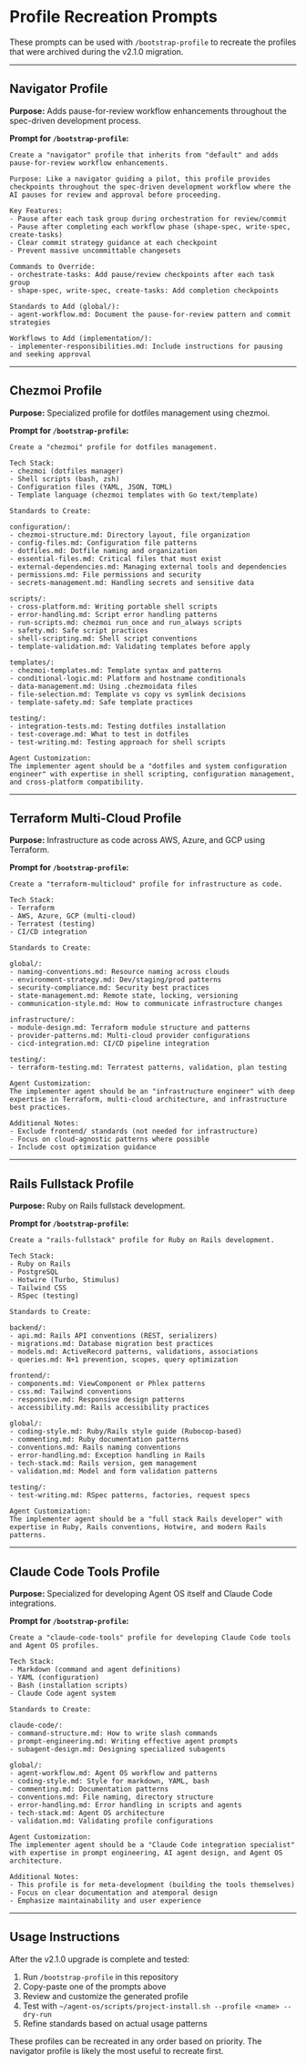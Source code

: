 # Profile Recreation Prompts

These prompts can be used with `/bootstrap-profile` to recreate the profiles that were archived during the v2.1.0 migration.

---

## Navigator Profile

**Purpose:** Adds pause-for-review workflow enhancements throughout the spec-driven development process.

**Prompt for `/bootstrap-profile`:**

```
Create a "navigator" profile that inherits from "default" and adds pause-for-review workflow enhancements.

Purpose: Like a navigator guiding a pilot, this profile provides checkpoints throughout the spec-driven development workflow where the AI pauses for review and approval before proceeding.

Key Features:
- Pause after each task group during orchestration for review/commit
- Pause after completing each workflow phase (shape-spec, write-spec, create-tasks)
- Clear commit strategy guidance at each checkpoint
- Prevent massive uncommittable changesets

Commands to Override:
- orchestrate-tasks: Add pause/review checkpoints after each task group
- shape-spec, write-spec, create-tasks: Add completion checkpoints

Standards to Add (global/):
- agent-workflow.md: Document the pause-for-review pattern and commit strategies

Workflows to Add (implementation/):
- implementer-responsibilities.md: Include instructions for pausing and seeking approval
```

---

## Chezmoi Profile

**Purpose:** Specialized profile for dotfiles management using chezmoi.

**Prompt for `/bootstrap-profile`:**

```
Create a "chezmoi" profile for dotfiles management.

Tech Stack:
- chezmoi (dotfiles manager)
- Shell scripts (bash, zsh)
- Configuration files (YAML, JSON, TOML)
- Template language (chezmoi templates with Go text/template)

Standards to Create:

configuration/:
- chezmoi-structure.md: Directory layout, file organization
- config-files.md: Configuration file patterns
- dotfiles.md: Dotfile naming and organization
- essential-files.md: Critical files that must exist
- external-dependencies.md: Managing external tools and dependencies
- permissions.md: File permissions and security
- secrets-management.md: Handling secrets and sensitive data

scripts/:
- cross-platform.md: Writing portable shell scripts
- error-handling.md: Script error handling patterns
- run-scripts.md: chezmoi run_once and run_always scripts
- safety.md: Safe script practices
- shell-scripting.md: Shell script conventions
- template-validation.md: Validating templates before apply

templates/:
- chezmoi-templates.md: Template syntax and patterns
- conditional-logic.md: Platform and hostname conditionals
- data-management.md: Using .chezmoidata files
- file-selection.md: Template vs copy vs symlink decisions
- template-safety.md: Safe template practices

testing/:
- integration-tests.md: Testing dotfiles installation
- test-coverage.md: What to test in dotfiles
- test-writing.md: Testing approach for shell scripts

Agent Customization:
The implementer agent should be a "dotfiles and system configuration engineer" with expertise in shell scripting, configuration management, and cross-platform compatibility.
```

---

## Terraform Multi-Cloud Profile

**Purpose:** Infrastructure as code across AWS, Azure, and GCP using Terraform.

**Prompt for `/bootstrap-profile`:**

```
Create a "terraform-multicloud" profile for infrastructure as code.

Tech Stack:
- Terraform
- AWS, Azure, GCP (multi-cloud)
- Terratest (testing)
- CI/CD integration

Standards to Create:

global/:
- naming-conventions.md: Resource naming across clouds
- environment-strategy.md: Dev/staging/prod patterns
- security-compliance.md: Security best practices
- state-management.md: Remote state, locking, versioning
- communication-style.md: How to communicate infrastructure changes

infrastructure/:
- module-design.md: Terraform module structure and patterns
- provider-patterns.md: Multi-cloud provider configurations
- cicd-integration.md: CI/CD pipeline integration

testing/:
- terraform-testing.md: Terratest patterns, validation, plan testing

Agent Customization:
The implementer agent should be an "infrastructure engineer" with deep expertise in Terraform, multi-cloud architecture, and infrastructure best practices.

Additional Notes:
- Exclude frontend/ standards (not needed for infrastructure)
- Focus on cloud-agnostic patterns where possible
- Include cost optimization guidance
```

---

## Rails Fullstack Profile

**Purpose:** Ruby on Rails fullstack development.

**Prompt for `/bootstrap-profile`:**

```
Create a "rails-fullstack" profile for Ruby on Rails development.

Tech Stack:
- Ruby on Rails
- PostgreSQL
- Hotwire (Turbo, Stimulus)
- Tailwind CSS
- RSpec (testing)

Standards to Create:

backend/:
- api.md: Rails API conventions (REST, serializers)
- migrations.md: Database migration best practices
- models.md: ActiveRecord patterns, validations, associations
- queries.md: N+1 prevention, scopes, query optimization

frontend/:
- components.md: ViewComponent or Phlex patterns
- css.md: Tailwind conventions
- responsive.md: Responsive design patterns
- accessibility.md: Rails accessibility practices

global/:
- coding-style.md: Ruby/Rails style guide (Rubocop-based)
- commenting.md: Ruby documentation patterns
- conventions.md: Rails naming conventions
- error-handling.md: Exception handling in Rails
- tech-stack.md: Rails version, gem management
- validation.md: Model and form validation patterns

testing/:
- test-writing.md: RSpec patterns, factories, request specs

Agent Customization:
The implementer agent should be a "full stack Rails developer" with expertise in Ruby, Rails conventions, Hotwire, and modern Rails patterns.
```

---

## Claude Code Tools Profile

**Purpose:** Specialized for developing Agent OS itself and Claude Code integrations.

**Prompt for `/bootstrap-profile`:**

```
Create a "claude-code-tools" profile for developing Claude Code tools and Agent OS profiles.

Tech Stack:
- Markdown (command and agent definitions)
- YAML (configuration)
- Bash (installation scripts)
- Claude Code agent system

Standards to Create:

claude-code/:
- command-structure.md: How to write slash commands
- prompt-engineering.md: Writing effective agent prompts
- subagent-design.md: Designing specialized subagents

global/:
- agent-workflow.md: Agent OS workflow and patterns
- coding-style.md: Style for markdown, YAML, bash
- commenting.md: Documentation patterns
- conventions.md: File naming, directory structure
- error-handling.md: Error handling in scripts and agents
- tech-stack.md: Agent OS architecture
- validation.md: Validating profile configurations

Agent Customization:
The implementer agent should be a "Claude Code integration specialist" with expertise in prompt engineering, AI agent design, and Agent OS architecture.

Additional Notes:
- This profile is for meta-development (building the tools themselves)
- Focus on clear documentation and atemporal design
- Emphasize maintainability and user experience
```

---

## Usage Instructions

After the v2.1.0 upgrade is complete and tested:

1. Run `/bootstrap-profile` in this repository
2. Copy-paste one of the prompts above
3. Review and customize the generated profile
4. Test with `~/agent-os/scripts/project-install.sh --profile <name> --dry-run`
5. Refine standards based on actual usage patterns

These profiles can be recreated in any order based on priority. The navigator profile is likely the most useful to recreate first.
